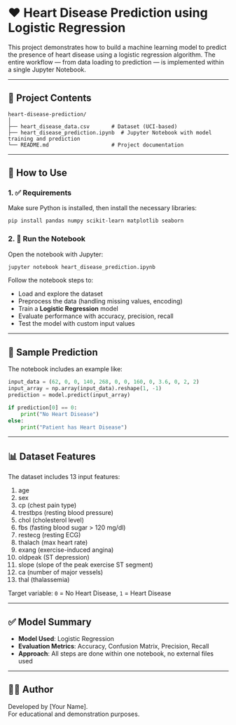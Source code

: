 
# ❤️ Heart Disease Prediction using Logistic Regression

This project demonstrates how to build a machine learning model to predict the presence of heart disease using a logistic regression algorithm. The entire workflow — from data loading to prediction — is implemented within a single Jupyter Notebook.

---

## 📁 Project Contents

```
heart-disease-prediction/
│
├── heart_disease_data.csv       # Dataset (UCI-based)
├── heart_disease_prediction.ipynb  # Jupyter Notebook with model training and prediction
└── README.md                    # Project documentation
```

---

## 🚀 How to Use

### 1. ✅ Requirements

Make sure Python is installed, then install the necessary libraries:

```bash
pip install pandas numpy scikit-learn matplotlib seaborn
```

### 2. 📓 Run the Notebook

Open the notebook with Jupyter:

```bash
jupyter notebook heart_disease_prediction.ipynb
```

Follow the notebook steps to:

- Load and explore the dataset
- Preprocess the data (handling missing values, encoding)
- Train a **Logistic Regression** model
- Evaluate performance with accuracy, precision, recall
- Test the model with custom input values

---

## 🧪 Sample Prediction

The notebook includes an example like:

```python
input_data = (62, 0, 0, 140, 268, 0, 0, 160, 0, 3.6, 0, 2, 2)
input_array = np.array(input_data).reshape(1, -1)
prediction = model.predict(input_array)

if prediction[0] == 0:
    print("No Heart Disease")
else:
    print("Patient has Heart Disease")
```

---

## 📊 Dataset Features

The dataset includes 13 input features:

1. age
2. sex
3. cp (chest pain type)
4. trestbps (resting blood pressure)
5. chol (cholesterol level)
6. fbs (fasting blood sugar > 120 mg/dl)
7. restecg (resting ECG)
8. thalach (max heart rate)
9. exang (exercise-induced angina)
10. oldpeak (ST depression)
11. slope (slope of the peak exercise ST segment)
12. ca (number of major vessels)
13. thal (thalassemia)

Target variable: `0` = No Heart Disease, `1` = Heart Disease

---

## ✅ Model Summary

- **Model Used**: Logistic Regression
- **Evaluation Metrics**: Accuracy, Confusion Matrix, Precision, Recall
- **Approach**: All steps are done within one notebook, no external files used

---

## 🙋‍♂️ Author

Developed by [Your Name].  
For educational and demonstration purposes.
